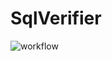 # SqlVerifier

![workflow](https://github.com/polianskaia27/Homework_4.3.1_SqlVerifier/actions/workflows/.github/workflows/blank.yml/badge.svg)
